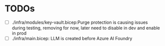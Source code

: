 # TODOs

- [ ] ./infra/modules/key-vault.bicep:Purge protection is causing issues during testing, removing for now, later need to disable in dev and enable in prod
- [ ] ./infra/main.bicep: LLM is created before Azure AI Foundry

